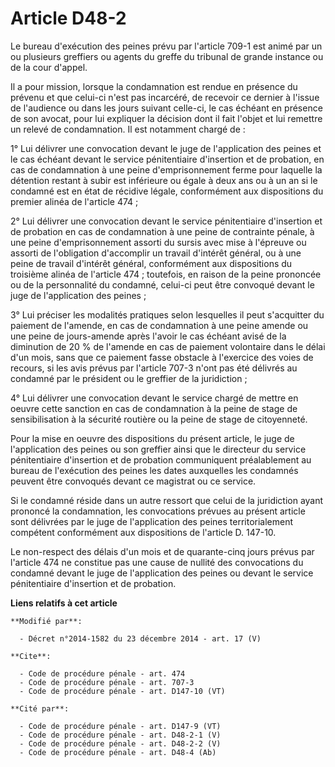 # Article D48-2

Le bureau d'exécution des peines prévu par l'article 709-1 est animé par un ou plusieurs greffiers ou agents du greffe du
tribunal de grande instance ou de la cour d'appel.

Il a pour mission, lorsque la condamnation est rendue en présence du prévenu et que celui-ci n'est pas incarcéré, de recevoir
ce dernier à l'issue de l'audience ou dans les jours suivant celle-ci, le cas échéant en présence de son avocat, pour lui
expliquer la décision dont il fait l'objet et lui remettre un relevé de condamnation. Il est notamment chargé de : 

1° Lui délivrer une convocation devant le juge de l'application des peines et le cas échéant devant le service pénitentiaire
d'insertion et de probation, en cas de condamnation à une peine d'emprisonnement ferme pour laquelle la détention restant à
subir est inférieure ou égale à deux ans ou à un an si le condamné est en état de récidive légale, conformément aux
dispositions du premier alinéa de l'article 474 ; 

2° Lui délivrer une convocation devant le service pénitentiaire d'insertion et de probation en cas de condamnation à une
peine de contrainte pénale, à une peine d'emprisonnement assorti du sursis avec mise à l'épreuve ou assorti de l'obligation
d'accomplir un travail d'intérêt général, ou à une peine de travail d'intérêt général, conformément aux dispositions du
troisième alinéa de l'article 474 ; toutefois, en raison de la peine prononcée ou de la personnalité du condamné, celui-ci
peut être convoqué devant le juge de l'application des peines ; 

3° Lui préciser les modalités pratiques selon lesquelles il peut s'acquitter du paiement de l'amende, en cas de condamnation
à une peine amende ou une peine de jours-amende après l'avoir le cas échéant avisé de la diminution de 20 % de l'amende en
cas de paiement volontaire dans le délai d'un mois, sans que ce paiement fasse obstacle à l'exercice des voies de recours, si
les avis prévus par l'article 707-3 n'ont pas été délivrés au condamné par le président ou le greffier de la juridiction ; 

4° Lui délivrer une convocation devant le service chargé de mettre en oeuvre cette sanction en cas de condamnation à la peine
de stage de sensibilisation à la sécurité routière ou la peine de stage de citoyenneté. 

Pour la mise en oeuvre des dispositions du présent article, le juge de l'application des peines ou son greffier ainsi que le
directeur du service pénitentiaire d'insertion et de probation communiquent préalablement au bureau de l'exécution des peines
les dates auxquelles les condamnés peuvent être convoqués devant ce magistrat ou ce service. 

Si le condamné réside dans un autre ressort que celui de la juridiction ayant prononcé la condamnation, les convocations
prévues au présent article sont délivrées par le juge de l'application des peines territorialement compétent conformément aux
dispositions de l'article D. 147-10. 

Le non-respect des délais d'un mois et de quarante-cinq jours prévus par l'article 474 ne constitue pas une cause de nullité
des convocations du condamné devant le juge de l'application des peines ou devant le service pénitentiaire d'insertion et de
probation.

**Liens relatifs à cet article**

	**Modifié par**:

	  - Décret n°2014-1582 du 23 décembre 2014 - art. 17 (V)

	**Cite**:

	  - Code de procédure pénale - art. 474
	  - Code de procédure pénale - art. 707-3
	  - Code de procédure pénale - art. D147-10 (VT)

	**Cité par**:

	  - Code de procédure pénale - art. D147-9 (VT)
	  - Code de procédure pénale - art. D48-2-1 (V)
	  - Code de procédure pénale - art. D48-2-2 (V)
	  - Code de procédure pénale - art. D48-4 (Ab)
